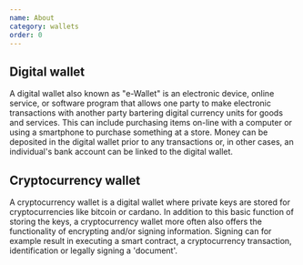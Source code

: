```yaml
---
name: About
category: wallets
order: 0
---
```


## Digital wallet

A digital wallet also known as "e-Wallet" is an electronic device, online service, or software program that allows one party to make electronic transactions with another party bartering digital currency units for goods and services. This can include purchasing items on-line with a computer or using a smartphone to purchase something at a store. Money can be deposited in the digital wallet prior to any transactions or, in other cases, an individual's bank account can be linked to the digital wallet.

## Cryptocurrency wallet

A cryptocurrency wallet is a digital wallet where private keys are stored for cryptocurrencies like bitcoin or cardano. In addition to this basic function of storing the keys, a cryptocurrency wallet more often also offers the functionality of encrypting and/or signing information. Signing can for example result in executing a smart contract, a cryptocurrency transaction, identification or legally signing a 'document'.
